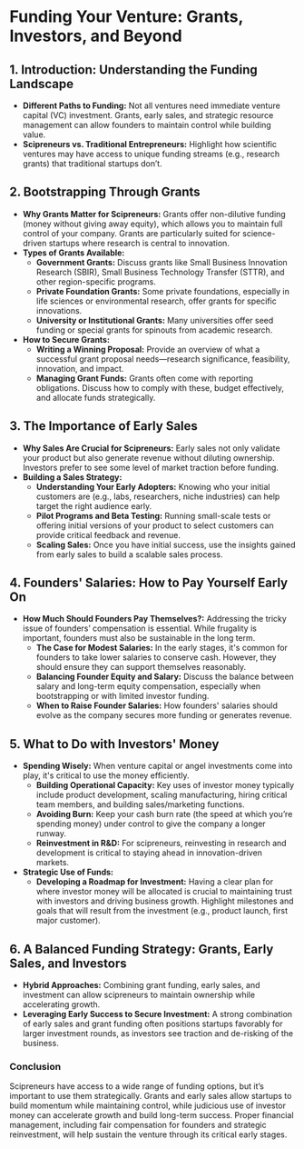 # Funding Your Venture: Grants, Investors, and Beyond

## **1. Introduction: Understanding the Funding Landscape**

- **Different Paths to Funding:** Not all ventures need immediate venture capital (VC) investment. Grants, early sales, and strategic resource management can allow founders to maintain control while building value.
- **Scipreneurs vs. Traditional Entrepreneurs:** Highlight how scientific ventures may have access to unique funding streams (e.g., research grants) that traditional startups don’t.
## **2. Bootstrapping Through Grants**

- **Why Grants Matter for Scipreneurs:** Grants offer non-dilutive funding (money without giving away equity), which allows you to maintain full control of your company. Grants are particularly suited for science-driven startups where research is central to innovation.
- **Types of Grants Available:**
    - **Government Grants:** Discuss grants like Small Business Innovation Research (SBIR), Small Business Technology Transfer (STTR), and other region-specific programs.
    - **Private Foundation Grants:** Some private foundations, especially in life sciences or environmental research, offer grants for specific innovations.
    - **University or Institutional Grants:** Many universities offer seed funding or special grants for spinouts from academic research.
- **How to Secure Grants:**
    - **Writing a Winning Proposal:** Provide an overview of what a successful grant proposal needs—research significance, feasibility, innovation, and impact.
    - **Managing Grant Funds:** Grants often come with reporting obligations. Discuss how to comply with these, budget effectively, and allocate funds strategically.
## **3. The Importance of Early Sales**

- **Why Sales Are Crucial for Scipreneurs:** Early sales not only validate your product but also generate revenue without diluting ownership. Investors prefer to see some level of market traction before funding.
- **Building a Sales Strategy:**
    - **Understanding Your Early Adopters:** Knowing who your initial customers are (e.g., labs, researchers, niche industries) can help target the right audience early.
    - **Pilot Programs and Beta Testing:** Running small-scale tests or offering initial versions of your product to select customers can provide critical feedback and revenue.
    - **Scaling Sales:** Once you have initial success, use the insights gained from early sales to build a scalable sales process.
## **4. Founders' Salaries: How to Pay Yourself Early On**

- **How Much Should Founders Pay Themselves?:** Addressing the tricky issue of founders’ compensation is essential. While frugality is important, founders must also be sustainable in the long term.
    - **The Case for Modest Salaries:** In the early stages, it's common for founders to take lower salaries to conserve cash. However, they should ensure they can support themselves reasonably.
    - **Balancing Founder Equity and Salary:** Discuss the balance between salary and long-term equity compensation, especially when bootstrapping or with limited investor funding.
    - **When to Raise Founder Salaries:** How founders' salaries should evolve as the company secures more funding or generates revenue.
## **5. What to Do with Investors' Money**

- **Spending Wisely:** When venture capital or angel investments come into play, it's critical to use the money efficiently.
    - **Building Operational Capacity:** Key uses of investor money typically include product development, scaling manufacturing, hiring critical team members, and building sales/marketing functions.
    - **Avoiding Burn:** Keep your cash burn rate (the speed at which you’re spending money) under control to give the company a longer runway.
    - **Reinvestment in R&D:** For scipreneurs, reinvesting in research and development is critical to staying ahead in innovation-driven markets.
- **Strategic Use of Funds:**
    - **Developing a Roadmap for Investment:** Having a clear plan for where investor money will be allocated is crucial to maintaining trust with investors and driving business growth. Highlight milestones and goals that will result from the investment (e.g., product launch, first major customer).
## **6. A Balanced Funding Strategy: Grants, Early Sales, and Investors**

- **Hybrid Approaches:** Combining grant funding, early sales, and investment can allow scipreneurs to maintain ownership while accelerating growth.
- **Leveraging Early Success to Secure Investment:** A strong combination of early sales and grant funding often positions startups favorably for larger investment rounds, as investors see traction and de-risking of the business.

### **Conclusion**

Scipreneurs have access to a wide range of funding options, but it’s important to use them strategically. Grants and early sales allow startups to build momentum while maintaining control, while judicious use of investor money can accelerate growth and build long-term success. Proper financial management, including fair compensation for founders and strategic reinvestment, will help sustain the venture through its critical early stages.